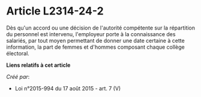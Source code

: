 # Article L2314-24-2

Dès qu'un accord ou une décision de l'autorité compétente sur la répartition du personnel est intervenu, l'employeur porte à
la connaissance des salariés, par tout moyen permettant de donner une date certaine à cette information, la part de femmes et
d'hommes composant chaque collège électoral.

**Liens relatifs à cet article**

_Créé par_:

  - Loi n°2015-994 du 17 août 2015 - art. 7 (V)
